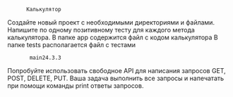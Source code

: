           Калькулятор

Создайте новый проект с необходимыми директориями и файлами.
Напишите по одному позитивному тесту для каждого метода калькулятора.
В папке app содержится файл с кодом калькулятора
В папке tests располагается файл с тестами


           main24.3.3
Попробуйте использовать свободное API для написания запросов GET, POST, DELETE, PUT. Ваша задача выполнить все запросы и напечатать при помощи команды print ответы запросов.
